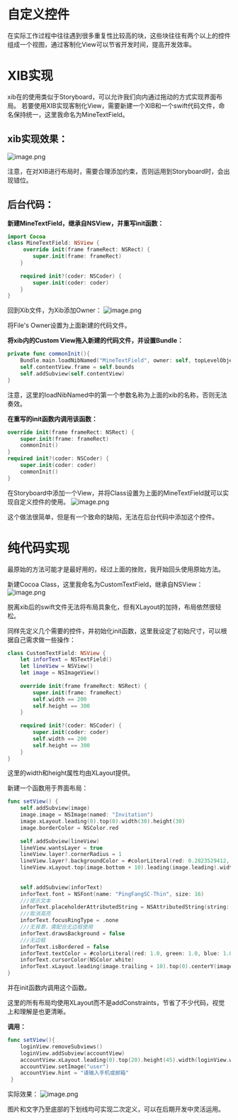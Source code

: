 # 自定义控件

在实际工作过程中往往遇到很多重复性比较高的块，这些块往往有两个以上的控件组成一个视图，通过客制化View可以节省开发时间，提高开发效率。

# XIB实现
xib在的使用类似于Storyboard，可以允许我们向内通过拖动的方式实现界面布局。
若要使用XIB实现客制化View，需要新建一个XIB和一个swift代码文件，命名保持统一，这里我命名为MineTextField。

## xib实现效果：
![image.png](https://cdn.nlark.com/yuque/0/2020/png/736116/1584697986523-4b7a8b95-46b7-4bc8-81e3-ac2ce7dcbb27.png#align=left&display=inline&height=86&name=image.png&originHeight=172&originWidth=840&size=9754&status=done&style=none&width=420)

注意，在对XIB进行布局时，需要合理添加约束，否则运用到Storyboard时，会出现错位。

## 后台代码：
**新建MineTextField，继承自NSView，并重写init函数：**
```swift
import Cocoa
class MineTextField: NSView {
     override init(frame frameRect: NSRect) {
        super.init(frame: frameRect)
    }
    
    required init?(coder: NSCoder) {
        super.init(coder: coder)
    }
}
```

回到Xib文件，为Xib添加Owner：
![image.png](https://cdn.nlark.com/yuque/0/2020/png/736116/1584698162538-012ed75d-ae22-4f31-a15a-7d7a07bbf0a9.png#align=left&display=inline&height=136&name=image.png&originHeight=272&originWidth=1038&size=60193&status=done&style=none&width=519)

将File's Owner设置为上面新建的代码文件。

**将xib内的Custom View拖入新建的代码文件，并设置Bundle：**
```swift
private func commonInit(){
    Bundle.main.loadNibNamed("MineTextField", owner: self, topLevelObjects: nil)
    self.contentView.frame = self.bounds
    self.addSubview(self.contentView)
}
```

注意，这里的loadNibNamed中的第一个参数名称为上面的xib的名称，否则无法奏效。

**在重写的init函数内调用该函数：**
```swift
override init(frame frameRect: NSRect) {
    super.init(frame: frameRect)
    commonInit()
}
required init?(coder: NSCoder) {
    super.init(coder: coder)
    commonInit()
}
```

在Storyboard中添加一个View，并将Class设置为上面的MineTextField就可以实现自定义控件的使用。
![image.png](https://cdn.nlark.com/yuque/0/2020/png/736116/1584698585629-d8fa261f-5363-43dd-a723-f4c2785f2dc1.png#align=left&display=inline&height=77&name=image.png&originHeight=154&originWidth=570&size=64522&status=done&style=none&width=285)

这个做法很简单，但是有一个致命的缺陷，无法在后台代码中添加这个控件。

# 纯代码实现
最原始的方法可能才是最好用的，经过上面的挫败，我开始回头使用原始方法。

新建Cocoa Class，这里我命名为CustomTextField，继承自NSView：
![image.png](https://cdn.nlark.com/yuque/0/2020/png/736116/1584698737338-f0adf3c1-6805-48d7-b1b8-dd7f8dd53fe5.png#align=left&display=inline&height=526&name=image.png&originHeight=1052&originWidth=1460&size=348985&status=done&style=none&width=730)

脱离xib后的swift文件无法将布局具象化，但有XLayout的加持，布局依然很轻松。

同样先定义几个需要的控件，并初始化init函数，这里我设定了初始尺寸，可以根据自己需求做一些操作：
```swift
class CustomTextField: NSView {
    let inforText = NSTextField()
    let lineView = NSView()
    let image = NSImageView()
    
    override init(frame frameRect: NSRect) {
        super.init(frame: frameRect)
        self.width == 200
        self.height == 300
    }
    
    required init?(coder: NSCoder) {
        super.init(coder: coder)
        self.width == 200
        self.height == 300
    }
}
```

这里的width和height属性均由XLayout提供。

新建一个函数用于界面布局：
```swift
func setView() {
	self.addSubview(image)
	image.image = NSImage(named: "Invitation")
	image.xLayout.leading(0).top(0).width(30).height(30)
	image.borderColor = NSColor.red
        
	self.addSubview(lineView)
    lineView.wantsLayer = true
    lineView.layer?.cornerRadius = 1
    lineView.layer?.backgroundColor = #colorLiteral(red: 0.2823529412, green: 0.3098039216, blue: 0.4705882353, alpha: 1)
    lineView.xLayout.top(image.bottom + 10).leading(image.leading).width(self.width).height(1)
        
        
    self.addSubview(inforText)
    inforText.font = NSFont(name: "PingFangSC-Thin", size: 16)
    ///提示文本
    inforText.placeholderAttributedString = NSAttributedString(string: hint, attributes: [ NSAttributedString.Key.foregroundColor :NSColor(cgColor: #colorLiteral(red: 0.5450980392, green: 0.5647058824, blue: 0.6588235294, alpha: 1)),  NSAttributedString.Key.font: NSFont(name: "PingFangSC-Thin", size: 16)!]) 
    ///取消高亮
    inforText.focusRingType = .none     
    ///无背景，需配合无边框使用
    inforText.drawsBackground = false   
    ///无边框
    inforText.isBordered = false        
    inforText.textColor = #colorLiteral(red: 1.0, green: 1.0, blue: 1.0, alpha: 1.0)            ///字体颜色
    inforText.cursorColor(NSColor.white)
    inforText.xLayout.leading(image.trailing + 10).top(0).centerY(image.centerY).width(self.width).height(35)
}
```

并在init函数内调用这个函数。

这里的所有布局均使用XLayout而不是addConstraints，节省了不少代码，视觉上和理解是也更清晰。

**调用：**
``` swift
func setView(){
    loginView.removeSubviews()
    loginView.addSubview(accountView)
    accountView.xLayout.leading(0).top(20).height(45).width(loginView.width)
    accountView.setImage("user")
    accountView.hint = "请输入手机或邮箱"
 }
```

实际效果：
![image.png](https://cdn.nlark.com/yuque/0/2020/png/736116/1584699222010-de23d1fd-0b98-4659-8112-5421876c35ee.png#align=left&display=inline&height=74&name=image.png&originHeight=148&originWidth=648&size=30345&status=done&style=none&width=324)

图片和文字乃至底部的下划线均可实现二次定义，可以在后期开发中灵活运用。
